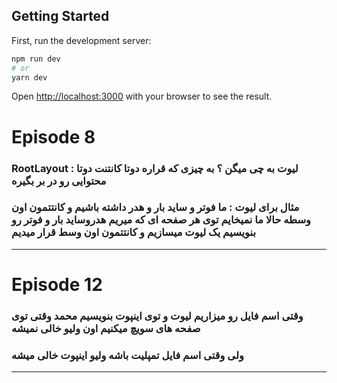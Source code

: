 ## Getting Started

First, run the development server:

```bash
npm run dev
# or
yarn dev
```

Open [http://localhost:3000](http://localhost:3000) with your browser to see the result.

<!-------------------------------------- start notes ---------------------------------->
# Episode 8

### RootLayout : لیوت به چی میگن ؟ به چیزی که قراره دوتا کانتنت دوتا محتوایی رو در بر بگیره

### مثال برای لیوت : ما فوتر و ساید بار و هدر داشته باشیم و کانتتمون اون وسطه حالا ما نمیخایم توی هر صفحه ای که میریم هدروساید بار و فوتر رو بنویسیم یک لیوت میسازیم و کانتتمون اون وسط قرار میدیم

---

# Episode 12

### وقتی اسم فایل رو میزاریم لیوت و توی اینپوت بنویسیم محمد وقتی توی صفحه های سویچ میکنیم اون ولیو خالی نمیشه 

### ولی وقتی اسم فایل تمپلیت باشه ولیو اینپوت خالی میشه

---